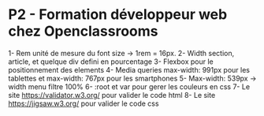 # P2 - Formation développeur web chez Openclassrooms

1- Rem unité de mesure du font size -> 1rem = 16px. 
2- Width section, article, et quelque div defini en pourcentage 
3- Flexbox pour le positionnement des elements
4- Media queries max-width: 991px pour les tablettes et max-width: 767px pour les smartphones
5- Max-width: 539px -> width menu filtre  100% 
6- :root et var pour gerer les couleurs en css
7- Le site https://validator.w3.org/ pour valider le  code  html
8- Le site https://jigsaw.w3.org/ pour valider le  code css


